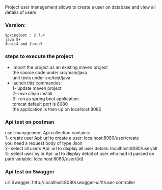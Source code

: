 Project user management allows to create a user on database and view all détails of users
### Version:
    SpringBoot : 2.7.4  
    java 8+
    Junit4 and Junit5
### steps to execute the project
* Import the project as an existing maven project  
    the source code under src/main/java    
    unit tests under src/test/java   
* launch this commandes:   
   1- update maven project  
   2- mvn clean install   
   3- run as spring boot application   
tomcat default port is 8080  
the application is then up on localhost:8080  
### Api test on postman 
user management Api collection contains:  
1- create user Api: url to create a user:
   localhost:8080/user/create  
   you need a request body of type Json  
2- select all users Api: url to display all user details:
   localhost:8080/user/all  
3- select user by id Api: url to display detail of user who had id passed on path variable:
   localhost:8080/user/{id}
### Api test on Swagger 
url Swagger: http://localhost:8080/swagger-ui/#/user-controller
